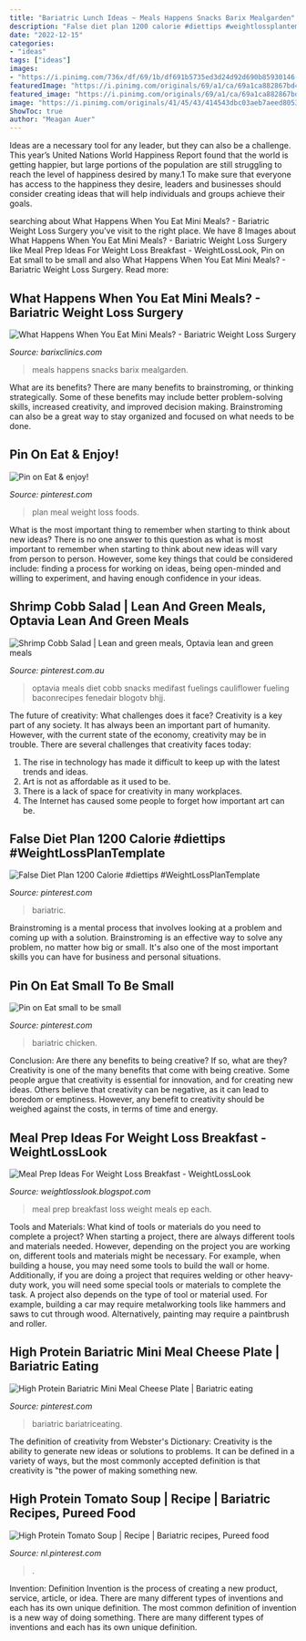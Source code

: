 ```yaml
---
title: "Bariatric Lunch Ideas ~ Meals Happens Snacks Barix Mealgarden"
description: "False diet plan 1200 calorie #diettips #weightlossplantemplate"
date: "2022-12-15"
categories:
- "ideas"
tags: ["ideas"]
images:
- "https://i.pinimg.com/736x/df/69/1b/df691b5735ed3d24d92d690b85930146--weight-loss-meal-plan-weight-loss-foods.jpg"
featuredImage: "https://i.pinimg.com/originals/69/a1/ca/69a1ca882867bd4bba5172fb91e08ec5.jpg"
featured_image: "https://i.pinimg.com/originals/69/a1/ca/69a1ca882867bd4bba5172fb91e08ec5.jpg"
image: "https://i.pinimg.com/originals/41/45/43/414543dbc03aeb7aeed8053d08227936.jpg"
ShowToc: true
author: "Meagan Auer"
---
```



Ideas are a necessary tool for any leader, but they can also be a challenge. This year’s United Nations World Happiness Report found that the world is getting happier, but large portions of the population are still struggling to reach the level of happiness desired by many.1 To make sure that everyone has access to the happiness they desire, leaders and businesses should consider creating ideas that will help individuals and groups achieve their goals.

	

		
searching about What Happens When You Eat Mini Meals? - Bariatric Weight Loss Surgery you've visit to the right place. We have 8 Images about What Happens When You Eat Mini Meals? - Bariatric Weight Loss Surgery like Meal Prep Ideas For Weight Loss Breakfast - WeightLossLook, Pin on Eat small to be small and also What Happens When You Eat Mini Meals? - Bariatric Weight Loss Surgery. Read more:
		
    
## What Happens When You Eat Mini Meals? - Bariatric Weight Loss Surgery

<img loading=lazy src="https://www.barixclinics.com/blog/wp-content/uploads/2020/07/food-mini-meals-b.jpg" onerror="this.onerror=null;this.src='https://tse3.mm.bing.net/th?id=OIP.Ug2ima9mMUOhaUKfJC63tAHaD4&amp;pid=15.1';" alt="What Happens When You Eat Mini Meals? - Bariatric Weight Loss Surgery">

_Source: barixclinics.com_

>meals happens snacks barix mealgarden. 

	

What are its benefits?
There are many benefits to brainstroming, or thinking strategically. Some of these benefits may include better problem-solving skills, increased creativity, and improved decision making. Brainstroming can also be a great way to stay organized and focused on what needs to be done.

    
## Pin On Eat &amp; Enjoy!

<img loading=lazy src="https://i.pinimg.com/736x/df/69/1b/df691b5735ed3d24d92d690b85930146--weight-loss-meal-plan-weight-loss-foods.jpg" onerror="this.onerror=null;this.src='https://tse2.mm.bing.net/th?id=OIP.JmIwVUoxFAxgD5zvtPTPzAHaJe&amp;pid=15.1';" alt="Pin on Eat &amp; enjoy!">

_Source: pinterest.com_

>plan meal weight loss foods. 

	

What is the most important thing to remember when starting to think about new ideas?
There is no one answer to this question as what is most important to remember when starting to think about new ideas will vary from person to person. However, some key things that could be considered include: finding a process for working on ideas, being open-minded and willing to experiment, and having enough confidence in your ideas.

    
## Shrimp Cobb Salad | Lean And Green Meals, Optavia Lean And Green Meals

<img loading=lazy src="https://i.pinimg.com/originals/69/a1/ca/69a1ca882867bd4bba5172fb91e08ec5.jpg" onerror="this.onerror=null;this.src='https://tse4.mm.bing.net/th?id=OIP.tFlFuog5BvN1U_xvawrScQHaNI&amp;pid=15.1';" alt="Shrimp Cobb Salad | Lean and green meals, Optavia lean and green meals">

_Source: pinterest.com.au_

>optavia meals diet cobb snacks medifast fuelings cauliflower fueling baconrecipes fenedair blogotv bhjj. 

	

The future of creativity: What challenges does it face?
Creativity is a key part of any society. It has always been an important part of humanity. However, with the current state of the economy, creativity may be in trouble. There are several challenges that creativity faces today: 
1) The rise in technology has made it difficult to keep up with the latest trends and ideas. 
2) Art is not as affordable as it used to be. 
3) There is a lack of space for creativity in many workplaces. 
4) The Internet has caused some people to forget how important art can be.

    
## False Diet Plan 1200 Calorie #diettips #WeightLossPlanTemplate

<img loading=lazy src="https://i.pinimg.com/originals/6a/f8/8f/6af88fcfe574a6a2f2163fba34b627cf.jpg" onerror="this.onerror=null;this.src='https://tse2.mm.bing.net/th?id=OIP.sL3QM0j_1k8kv2bmJi5FpwHaFu&amp;pid=15.1';" alt="False Diet Plan 1200 Calorie #diettips #WeightLossPlanTemplate">

_Source: pinterest.com_

>bariatric. 

	

Brainstroming is a mental process that involves looking at a problem and coming up with a solution. Brainstroming is an effective way to solve any problem, no matter how big or small. It's also one of the most important skills you can have for business and personal situations.

    
## Pin On Eat Small To Be Small

<img loading=lazy src="https://i.pinimg.com/originals/bd/68/56/bd68569fcab5172e4bf358d9c5b5d487.jpg" onerror="this.onerror=null;this.src='https://tse3.mm.bing.net/th?id=OIP.iZ016P0K1pgRdzhQ3fiK5wHaD4&amp;pid=15.1';" alt="Pin on Eat small to be small">

_Source: pinterest.com_

>bariatric chicken. 

	

Conclusion: Are there any benefits to being creative? If so, what are they?
Creativity is one of the many benefits that come with being creative. Some people argue that creativity is essential for innovation, and for creating new ideas. Others believe that creativity can be negative, as it can lead to boredom or emptiness. However, any benefit to creativity should be weighed against the costs, in terms of time and energy.

    
## Meal Prep Ideas For Weight Loss Breakfast - WeightLossLook

<img loading=lazy src="https://i.ytimg.com/vi/GVXSdl0Xsh8/maxresdefault.jpg" onerror="this.onerror=null;this.src='https://tse2.mm.bing.net/th?id=OIP.efLLIcCd4o5uzy_qepBgIgHaEK&amp;pid=15.1';" alt="Meal Prep Ideas For Weight Loss Breakfast - WeightLossLook">

_Source: weightlosslook.blogspot.com_

>meal prep breakfast loss weight meals ep each. 

	

Tools and Materials: What kind of tools or materials do you need to complete a project?
When starting a project, there are always different tools and materials needed. However, depending on the project you are working on, different tools and materials might be necessary.  For example, when building a house, you may need some tools to build the wall or home.  Additionally, if you are doing a project that requires welding or other heavy-duty work, you will need some special tools or materials to complete the task.   A project also depends on the type of tool or material used. For example, building a car may require metalworking tools like hammers and saws to cut through wood. Alternatively, painting may require a paintbrush and roller.

    
## High Protein Bariatric Mini Meal Cheese Plate | Bariatric Eating

<img loading=lazy src="https://i.pinimg.com/originals/41/45/43/414543dbc03aeb7aeed8053d08227936.jpg" onerror="this.onerror=null;this.src='https://tse3.mm.bing.net/th?id=OIP.AGzvVLmTeHe0dd5IhAdFoAHaEK&amp;pid=15.1';" alt="High Protein Bariatric Mini Meal Cheese Plate | Bariatric eating">

_Source: pinterest.com_

>bariatric bariatriceating. 

	

The definition of creativity from Webster's Dictionary:
Creativity is the ability to generate new ideas or solutions to problems. It can be defined in a variety of ways, but the most commonly accepted definition is that creativity is "the power of making something new.

    
## High Protein Tomato Soup | Recipe | Bariatric Recipes, Pureed Food

<img loading=lazy src="https://i.pinimg.com/736x/ed/1d/1a/ed1d1a485a181de687ed01b2834d6ea9.jpg" onerror="this.onerror=null;this.src='https://tse4.mm.bing.net/th?id=OIP.loje3JLqF75cS22skyjlJwHaLH&amp;pid=15.1';" alt="High Protein Tomato Soup | Recipe | Bariatric recipes, Pureed food">

_Source: nl.pinterest.com_

>. 

	

Invention: Definition
Invention is the process of creating a new product, service, article, or idea. There are many different types of inventions and each has its own unique definition. The most common definition of invention is a new way of doing something. There are many different types of inventions and each has its own unique definition.

